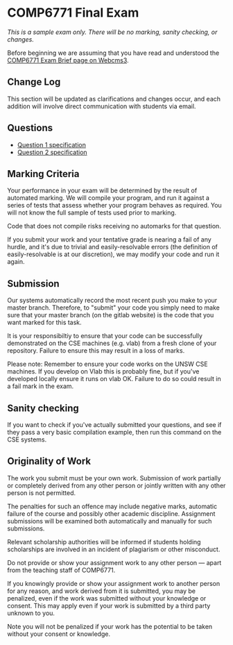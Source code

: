 # COMP6771 Final Exam

_This is a sample exam only. There will be no marking, sanity checking, or changes._

Before beginning we are assuming that you have read and understood the [COMP6771 Exam Brief page on Webcms3](https://webcms3.cse.unsw.edu.au/COMP6771/22T2/resources/69860).

## Change Log

This section will be updated as clarifications and changes occur, and each addition will involve direct communication with students via email.

## Questions

 * [Question 1 specification](source/q1/README.md)
 * [Question 2 specification](source/q2/README.md)

## Marking Criteria

Your performance in your exam will be determined by the result of automated marking. We will compile your program, and run it against a series of tests that assess whether your program behaves as required. You will not know the full sample of tests used prior to marking.

Code that does not compile risks receiving no automarks for that question.

If you submit your work and your tentative grade is nearing a fail of any hurdle, and it's due to trivial and easily-resolvable errors (the definition of easily-resolvable is at our discretion), we may modify your code and run it again.

## Submission

Our systems automatically record the most recent push you make to your master branch. Therefore, to "submit" your code you simply need to make sure that your master branch (on the gitlab website) is the code that you want marked for this task.

It is your responsibiltiy to ensure that your code can be successfully demonstrated on the CSE machines (e.g. vlab) from a fresh clone of your repository. Failure to ensure this may result in a loss of marks.

Please note: Remember to ensure your code works on the UNSW CSE machines. If you develop on Vlab this is probably fine, but if you've developed locally ensure it runs on vlab OK. Failure to do so could result in a fail mark in the exam.

## Sanity checking

If you want to check if you've actually submitted your questions, and see if they pass a very basic compilation example, then run this command on the CSE systems.


## Originality of Work

The work you submit must be your own work. Submission of work partially or completely derived from any other person or jointly written with any other person is not permitted.

The penalties for such an offence may include negative marks, automatic failure of the course and possibly other academic discipline. Assignment submissions will be examined both automatically and manually for such submissions.

Relevant scholarship authorities will be informed if students holding scholarships are involved in an incident of plagiarism or other misconduct.

Do not provide or show your assignment work to any other person — apart from the teaching staff of COMP6771.

If you knowingly provide or show your assignment work to another person for any reason, and work derived from it is submitted, you may be penalized, even if the work was submitted without your knowledge or consent.  This may apply even if your work is submitted by a third party unknown to you.

Note you will not be penalized if your work has the potential to be taken without your consent or knowledge.
